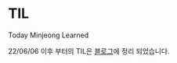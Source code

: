 # TIL
Today Minjeong Learned

22/06/06 이후 부터의 TIL은 [블로그](https://dev-minjeong.tistory.com/)에 정리 되었습니다.
